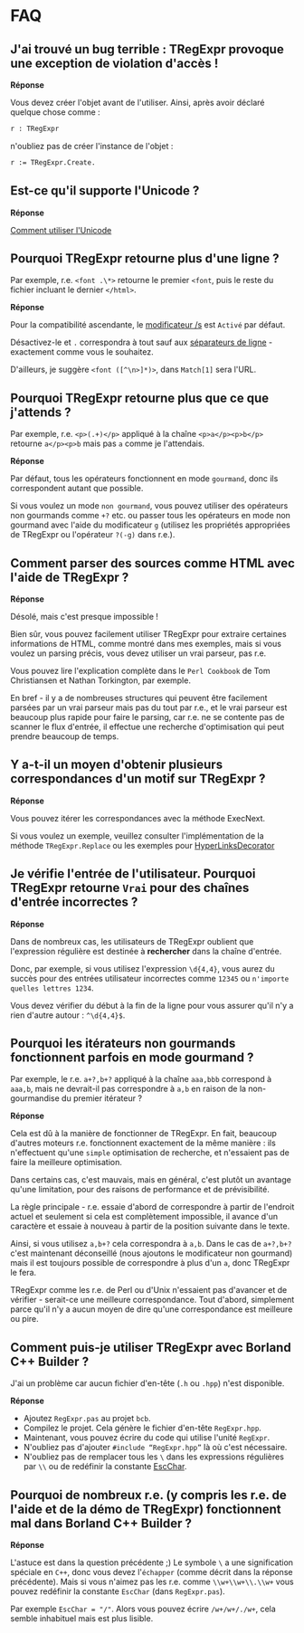 # FAQ

## J'ai trouvé un bug terrible : TRegExpr provoque une exception de violation d'accès !

**Réponse**

Vous devez créer l'objet avant de l'utiliser. Ainsi, après avoir déclaré quelque chose comme :

``` pascal
r : TRegExpr
```

n'oubliez pas de créer l'instance de l'objet :

``` pascal
r := TRegExpr.Create.
```

## Est-ce qu'il supporte l'Unicode ?

**Réponse**

[Comment utiliser l'Unicode](tregexpr.md#unicode)

## Pourquoi TRegExpr retourne plus d'une ligne ?

Par exemple, r.e. `<font .\*>` retourne le premier `<font`, puis le reste du fichier incluant le dernier `</html>`.

**Réponse**

Pour la compatibilité ascendante, le [modificateur /s](regular_expressions.md#s) est `Activé` par défaut.

Désactivez-le et `.` correspondra à tout sauf aux [séparateurs de ligne](regular_expressions.md#lineseparators) - exactement comme vous le souhaitez.

D'ailleurs, je suggère `<font ([^\n>]*)>`, dans `Match[1]` sera l'URL.

## Pourquoi TRegExpr retourne plus que ce que j'attends ?

Par exemple, r.e. `<p>(.+)</p>` appliqué à la chaîne `<p>a</p><p>b</p>` retourne `a</p><p>b` mais pas `a` comme je l'attendais.

**Réponse**

Par défaut, tous les opérateurs fonctionnent en mode `gourmand`, donc ils correspondent autant que possible.

Si vous voulez un mode `non gourmand`, vous pouvez utiliser des opérateurs non gourmands comme `+?` etc. ou passer tous les opérateurs en mode non gourmand avec l'aide du modificateur `g` (utilisez les propriétés appropriées de TRegExpr ou l'opérateur `?(-g)` dans r.e.).

## Comment parser des sources comme HTML avec l'aide de TRegExpr ?

**Réponse**

Désolé, mais c'est presque impossible !

Bien sûr, vous pouvez facilement utiliser TRegExpr pour extraire certaines informations de HTML, comme montré dans mes exemples, mais si vous voulez un parsing précis, vous devez utiliser un vrai parseur, pas r.e.

Vous pouvez lire l'explication complète dans le `Perl Cookbook` de Tom Christiansen et Nathan Torkington, par exemple.

En bref - il y a de nombreuses structures qui peuvent être facilement parsées par un vrai parseur mais pas du tout par r.e., et le vrai parseur est beaucoup plus rapide pour faire le parsing, car r.e. ne se contente pas de scanner le flux d'entrée, il effectue une recherche d'optimisation qui peut prendre beaucoup de temps.

## Y a-t-il un moyen d'obtenir plusieurs correspondances d'un motif sur TRegExpr ?

**Réponse**

Vous pouvez itérer les correspondances avec la méthode ExecNext.

Si vous voulez un exemple, veuillez consulter l'implémentation de la méthode `TRegExpr.Replace` ou les exemples pour [HyperLinksDecorator](demos.md)

## Je vérifie l'entrée de l'utilisateur. Pourquoi TRegExpr retourne `Vrai` pour des chaînes d'entrée incorrectes ?

**Réponse**

Dans de nombreux cas, les utilisateurs de TRegExpr oublient que l'expression régulière est destinée à **rechercher** dans la chaîne d'entrée.

Donc, par exemple, si vous utilisez l'expression `\d{4,4}`, vous aurez du succès pour des entrées utilisateur incorrectes comme `12345` ou `n'importe quelles lettres 1234`.

Vous devez vérifier du début à la fin de la ligne pour vous assurer qu'il n'y a rien d'autre autour : `^\d{4,4}$`.

## Pourquoi les itérateurs non gourmands fonctionnent parfois en mode gourmand ?

Par exemple, le r.e. `a+?,b+?` appliqué à la chaîne `aaa,bbb` correspond à `aaa,b`, mais ne devrait-il pas correspondre à `a,b` en raison de la non-gourmandise du premier itérateur ?

**Réponse**

Cela est dû à la manière de fonctionner de TRegExpr. En fait, beaucoup d'autres moteurs r.e. fonctionnent exactement de la même manière : ils n'effectuent qu'une `simple` optimisation de recherche, et n'essaient pas de faire la meilleure optimisation.

Dans certains cas, c'est mauvais, mais en général, c'est plutôt un avantage qu'une limitation, pour des raisons de performance et de prévisibilité.

La règle principale - r.e. essaie d'abord de correspondre à partir de l'endroit actuel et seulement si cela est complètement impossible, il avance d'un caractère et essaie à nouveau à partir de la position suivante dans le texte.

Ainsi, si vous utilisez `a,b+?` cela correspondra à `a,b`. Dans le cas de `a+?,b+?` c'est maintenant déconseillé (nous ajoutons le modificateur non gourmand) mais il est toujours possible de correspondre à plus d'un `a`, donc TRegExpr le fera.

TRegExpr comme les r.e. de Perl ou d'Unix n'essaient pas d'avancer et de vérifier - serait-ce une meilleure correspondance. Tout d'abord, simplement parce qu'il n'y a aucun moyen de dire qu'une correspondance est meilleure ou pire.

## Comment puis-je utiliser TRegExpr avec Borland C++ Builder ?

J'ai un problème car aucun fichier d'en-tête (`.h` ou `.hpp`) n'est disponible.

**Réponse**

- Ajoutez `RegExpr.pas` au projet `bcb`.
- Compilez le projet. Cela génère le fichier d'en-tête `RegExpr.hpp`.
- Maintenant, vous pouvez écrire du code qui utilise l'unité `RegExpr`.
- N'oubliez pas d'ajouter `#include “RegExpr.hpp”` là où c'est nécessaire.
- N'oubliez pas de remplacer tous les `\` dans les expressions régulières par `\\` ou de redéfinir la constante [EscChar](tregexpr.md#escchar).

## Pourquoi de nombreux r.e. (y compris les r.e. de l'aide et de la démo de TRegExpr) fonctionnent mal dans Borland C++ Builder ?

**Réponse**

L'astuce est dans la question précédente ;) Le symbole `\` a une signification 
spéciale en `C++`, donc vous devez l'`échapper` (comme décrit dans la réponse précédente). 
Mais si vous n'aimez pas les r.e. comme `\\w+\\w+\\.\\w+` vous pouvez redéfinir la 
constante `EscChar` (dans `RegExpr.pas`). 

Par exemple `EscChar = "/"`. 
Alors vous pouvez écrire `/w+/w+/./w+`, cela semble inhabituel mais est plus lisible.